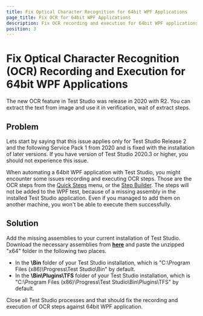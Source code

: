 ```yaml
---
title: Fix Optical Character Recognition for 64bit WPF Applications
page_title: Fix OCR for 64bit WPF Applications
description: Fix OCR recording and execution for 64bit WPF applications. Optical Character Recognition OCR for WPF applications 64 bit. Test Studio release 2020 R2 fix for OCR for WPF application.
position: 3
---
```

# Fix Optical Character Recognition (OCR) Recording and Execution for 64bit WPF Applications

The new OCR feature in Test Studio was release in 2020 with R2. You can extract the text from image and use it in verification, wait of extract steps.

## Problem

Lets start by saying that this issue applies only for Test Studio Release 2 and the following Service Pack 1 from 2020 and is fixed with the installation of later versions. If you have version of Test Studio 2020.3 or higher, you should not experience this issue.

When automating a 64bit WPF application with Test Studio, you might encounter some issues recording and executing OCR steps. Those are the OCR steps from the <a href="/features/recorder/verifications/text-from-image#how-to-record-a-text-from-image-step" target="_blank">Quick Steps</a> menu, or the <a href="/features/custom-steps/overview" target="_blank">Step Builder</a>. The steps will not be added to the WPF test, because of a missing assembly in the installed Test Studio application. Even if you managed to add them on another machine, you won't be able to execute them successfully. 

## Solution

Add the missing assemblies to your current installation of Test Studio. Download the necessary assemblies from <a href="/downloads/OCR_tessaract.4.1.0x64.zip" target="_blank">**here**</a> and paste the unzipped "x64" folder in the following two places.
- In the **\Bin** folder of your Test Studio installation, which is "C:\Program Files (x86)\Progress\Test Studio\Bin" by default.
- In the **\Bin\Plugins\TFS** folder of your Test Studio installation, which is "C:\Program Files (x86)\Progress\Test Studio\Bin\Plugins\TFS" by default.

Close all Test Studio processes and that should fix the recording and execution of OCR steps against 64bit WPF application.
